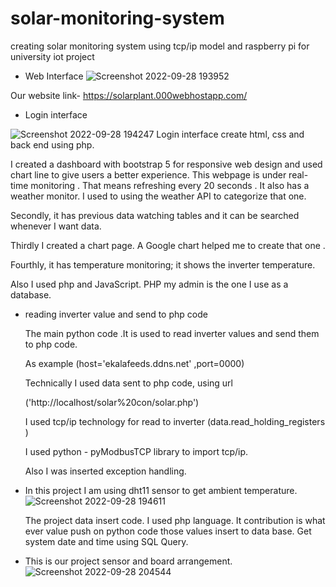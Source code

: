 # solar-monitoring-system
 creating solar monitoring system using tcp/ip model and raspberry pi  for university iot project
 
* Web Interface
![Screenshot 2022-09-28 193952](https://user-images.githubusercontent.com/73154273/192801439-bc606b06-782d-47f9-84a6-1f0333d3ae91.png)

 Our website link- https://solarplant.000webhostapp.com/
 
 * Login interface
     
![Screenshot 2022-09-28 194247](https://user-images.githubusercontent.com/73154273/192802103-666772da-f2f8-4c65-bde2-d040dd89336e.png)
     Login interface create html, css and back end using php.
     
   I created a dashboard with bootstrap 5 for responsive web design and used chart line to give users a better experience. This webpage is under real-time monitoring      . That means refreshing every 20 seconds . It also has a weather monitor. I  used to using the weather API to categorize that one.

   Secondly, it has previous data watching tables and it can be searched whenever I want data.

   Thirdly I created a chart page. A Google chart helped me to create that one .

   Fourthly, it has temperature monitoring; it shows the inverter temperature.

   Also I used php  and JavaScript.
   PHP my admin is the one I use as a database.

* reading inverter value and send to php code

   The main python code .It is used to read inverter values and send them to php code.

   As example (host='ekalafeeds.ddns.net' ,port=0000)

   Technically I used data sent to php code, using url

   ('http://localhost/solar%20con/solar.php')

   I used tcp/ip technology for read to inverter (data.read_holding_registers )

   I used python - pyModbusTCP library to import tcp/ip.

   Also I was inserted exception handling.
     
* In this project I am using dht11 sensor to get ambient temperature.
     ![Screenshot 2022-09-28 194611](https://user-images.githubusercontent.com/73154273/192803089-2030aec1-516a-4ca5-af82-dd38bd86eb41.png)
     
     The project data insert code. I used php language. It contribution is what ever value push on python code those values insert to data base. 
     Get system date and time using SQL Query.
* This is our project sensor and board arrangement.
   ![Screenshot 2022-09-28 204544](https://user-images.githubusercontent.com/73154273/192820630-21bf7a25-98a5-4142-b9ff-3cb48c9035a6.png)
